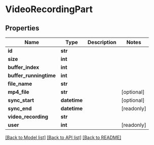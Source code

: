 # VideoRecordingPart


## Properties
Name | Type | Description | Notes
------------ | ------------- | ------------- | -------------
**id** | **str** |  | 
**size** | **int** |  | 
**buffer_index** | **int** |  | 
**buffer_runningtime** | **int** |  | 
**file_name** | **str** |  | 
**mp4_file** | **str** |  | [optional] 
**sync_start** | **datetime** |  | [optional] 
**sync_end** | **datetime** |  | [readonly] 
**video_recording** | **str** |  | 
**user** | **int** |  | [readonly] 

[[Back to Model list]](../README.md#documentation-for-models) [[Back to API list]](../README.md#documentation-for-api-endpoints) [[Back to README]](../README.md)


